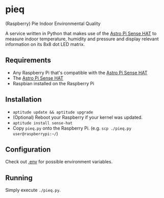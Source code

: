 pieq
====

(Raspberry) Pie Indoor Environmental Quality

A service written in Python that makes use of the [Astro Pi Sense HAT](https://www.raspberrypi.org/products/sense-hat/) to measure indoor temperature, humidity and pressure and display relevant information on its 8x8 dot LED matrix.

## Requirements

- Any Raspberry Pi that's compatible with the [Astro Pi Sense HAT](https://www.raspberrypi.org/products/sense-hat/)
- The [Astro Pi Sense HAT](https://www.raspberrypi.org/products/sense-hat/)
- Raspbian installed on the Raspberry Pi

## Installation

- `aptitude update && aptitude upgrade`
- (Optional) Reboot your Raspberry if your kernel was updated.
- `aptitude install sense-hat`
- Copy `pieq.py` onto the Raspberry Pi. (e.g. `scp ./pieq.py user@raspberrypi:~/`)

## Configuration

Check out [.env](.env) for possible environment variables.

## Running

Simply execute `./pieq.py`.
